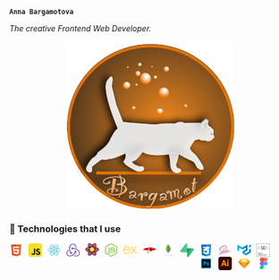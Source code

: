**`Anna Bargamotova`**

 _The creative Frontend Web Developer._
<div align="center">
<!-- ![logo](/logo/Cat_logo.png) -->
  <img src="/logo/Cat_logo.png" width="300" height="300"/>
</div>


### 🧰 Technologies that I use 


  <img align="left" alt="sign" width="24" style="padding-right:10px" src="/icons/html.svg" title="html"/>
  <img align="left" alt="sign" width="24" style="padding-right:10px" src="/icons/javascript.svg" title="JavaScript"/>
  <img align="left" alt="sign" width="24" style="padding-right:10px" src="/icons/react.svg" title="React"/>
  <img align="left" alt="sign" width="24" style="padding-right:10px" src="/icons/redux.svg" title="Redux"/>
  <img align="left" alt="sign" width="24" style="padding-right:10px" src="/icons/react-query.svg" title="React-Query"/>
  

  <img align="left" alt="sign" width="24" style="padding-right:10px" src="/icons/nodejs.svg" title="NodeJs"/>
  <img align="left" alt="sign" width="24" style="padding-right:10px" src="/icons/express.svg" title="Express Js"/>
  <img align="left" alt="sign" width="24" style="padding-right:10px" src="/icons/mongoose.svg" title="Mongoose"/>
  <img align="left" alt="sign" width="24" style="padding-right:10px" src="/icons/mongo.svg" title="Mongo DB"/>
  <img align="left" alt="sign" width="24" style="padding-right:10px" src="/icons/supabase.svg" title="Supabase"/>
  

  <img align="left" alt="sign" width="24" style="padding-right:10px" src="/icons/css.svg" title="CSS"/>
  <img align="left" alt="sign" width="24" style="padding-right:10px" src="/icons/sass.svg" title="SCSS"/>
  <img align="left" alt="sign" width="24" style="padding-right:10px" src="/icons/materialui.svg" title="MaterialUI"/>
  <img align="left" alt="sign" width="24" style="padding-right:10px" src="/icons/styled.svg" title="Styled-Component"/>
  

  <img align="left" alt="sign" width="24" style="padding-right:10px" src="/icons/photoshop.svg" title="Photoshop"/>
  <img align="left" alt="sign" width="24" style="padding-right:10px" src="/icons/adobe.svg" title="Illustrator"/>
  <img align="left" alt="sign" width="24" style="padding-right:10px" src="/icons/sketch.svg" title="Sketch"/>
  <img align="left" alt="sign" width="24" style="padding-right:10px" src="/icons/figma.svg" title="Figma"/>
<br/>
<!--
**Bargamotova/Bargamotova** is a ✨ _special_ ✨ repository because its `README.md` (this file) appears on your GitHub profile.

Here are some ideas to get you started:

- 🔭 I’m currently working on ...
- 🌱 I’m currently learning ...
- 👯 I’m looking to collaborate on ...
- 🤔 I’m looking for help with ...
- 💬 Ask me about ...
- 📫 How to reach me: ...
- 😄 Pronouns: ...
- ⚡ Fun fact: ...
-->
